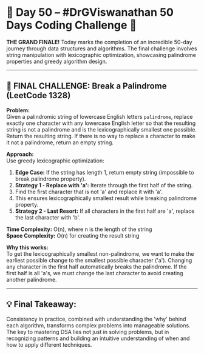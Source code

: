 # 🚀 Day 50 – #DrGViswanathan 50 Days Coding Challenge 🎉

**THE GRAND FINALE!** Today marks the completion of an incredible 50-day journey through data structures and algorithms. The final challenge involves string manipulation with lexicographic optimization, showcasing palindrome properties and greedy algorithm design.

---

## 💫 **FINAL CHALLENGE:** Break a Palindrome (LeetCode 1328)

**Problem:**  
Given a palindromic string of lowercase English letters `palindrome`, replace exactly one character with any lowercase English letter so that the resulting string is not a palindrome and is the lexicographically smallest one possible. Return the resulting string. If there is no way to replace a character to make it not a palindrome, return an empty string.

**Approach:**  
Use greedy lexicographic optimization:
1. **Edge Case:** If the string has length 1, return empty string (impossible to break palindrome property).
2. **Strategy 1 - Replace with 'a':** Iterate through the first half of the string.
3. Find the first character that is not 'a' and replace it with 'a'.
4. This ensures lexicographically smallest result while breaking palindrome property.
5. **Strategy 2 - Last Resort:** If all characters in the first half are 'a', replace the last character with 'b'.

**Time Complexity:** O(n), where n is the length of the string  
**Space Complexity:** O(n) for creating the result string

**Why this works:**  
To get the lexicographically smallest non-palindrome, we want to make the earliest possible change to the smallest possible character ('a'). Changing any character in the first half automatically breaks the palindrome. If the first half is all 'a's, we must change the last character to avoid creating another palindrome.

---

## 💡 **Final Takeaway:**
Consistency in practice, combined with understanding the 'why' behind each algorithm, transforms complex problems into manageable solutions. The key to mastering DSA lies not just in solving problems, but in recognizing patterns and building an intuitive understanding of when and how to apply different techniques.

